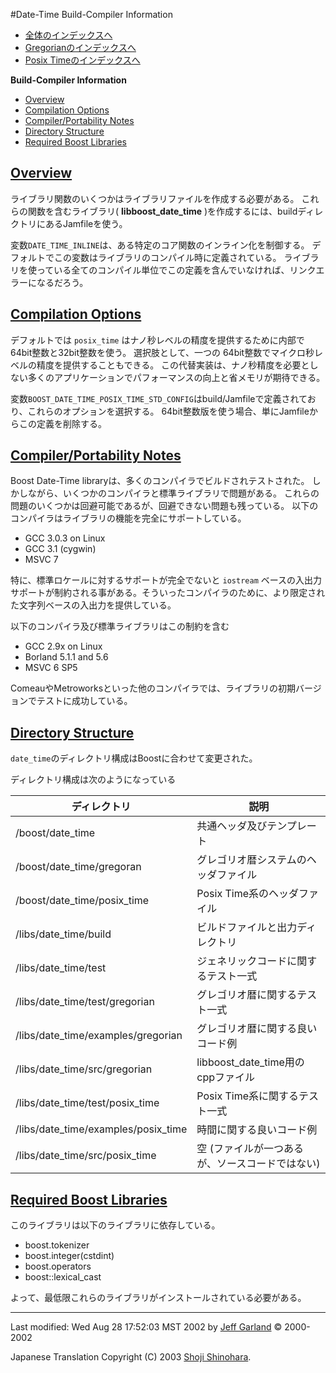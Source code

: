 #Date-Time Build-Compiler Information

- [全体のインデックスへ](../date_time.md)
- [Gregorianのインデックスへ](./gregorian.md)
- [Posix Timeのインデックスへ](./posix_time.md)

**Build-Compiler Information**

- [Overview](#overview)
- [Compilation Options](#compilation-options)
- [Compiler/Portability Notes](compiler-portability-notes)
- [Directory Structure](#directory-structure)
- [Required Boost Libraries](#required-boost-libraries)


## <a name="overview" href="overview">Overview</a>
ライブラリ関数のいくつかはライブラリファイルを作成する必要がある。 これらの関数を含むライブラリ( **libboost_date_time** )を作成するには、buildディレクトリにあるJamfileを使う。

変数`DATE_TIME_INLINE`は、ある特定のコア関数のインライン化を制御する。 デフォルトでこの変数はライブラリのコンパイル時に定義されている。 ライブラリを使っている全てのコンパイル単位でこの定義を含んでいなければ、リンクエラーになるだろう。


## <a name="compilation-options" href="compilation-options">Compilation Options</a>
デフォルトでは `posix_time` はナノ秒レベルの精度を提供するために内部で 64bit整数と32bit整数を使う。 選択肢として、一つの 64bit整数でマイクロ秒レベルの精度を提供することもできる。 この代替実装は、ナノ秒精度を必要としない多くのアプリケーションでパフォーマンスの向上と省メモリが期待できる。

変数`BOOST_DATE_TIME_POSIX_TIME_STD_CONFIG`はbuild/Jamfileで定義されており、これらのオプションを選択する。 64bit整数版を使う場合、単にJamfileからこの定義を削除する。


## <a name="compiler-portability-notes" href="compiler-portability-notes">Compiler/Portability Notes</a>
Boost Date-Time libraryは、多くのコンパイラでビルドされテストされた。 しかしながら、いくつかのコンパイラと標準ライブラリで問題がある。 これらの問題のいくつかは回避可能であるが、回避できない問題も残っている。 以下のコンパイラはライブラリの機能を完全にサポートしている。

- GCC 3.0.3 on Linux
- GCC 3.1 (cygwin)
- MSVC 7

特に、標準ロケールに対するサポートが完全でないと `iostream` ベースの入出力サポートが制約される事がある。そういったコンパイラのために、より限定された文字列ベースの入出力を提供している。

以下のコンパイラ及び標準ライブラリはこの制約を含む

- GCC 2.9x on Linux
- Borland 5.1.1 and 5.6
- MSVC 6 SP5

ComeauやMetroworksといった他のコンパイラでは、ライブラリの初期バージョンでテストに成功している。


## <a name="directory-structure" href="directory-structure">Directory Structure</a>
`date_time`のディレクトリ構成はBoostに合わせて変更された。

ディレクトリ構成は次のようになっている

| ディレクトリ | 説明 |
|-------------------------------------|------|
| /boost/date_time                    | 共通ヘッダ及びテンプレート |
| /boost/date_time/gregoran           | グレゴリオ暦システムのヘッダファイル |
| /boost/date_time/posix_time         | Posix Time系のヘッダファイル |
| /libs/date_time/build               | ビルドファイルと出力ディレクトリ |
| /libs/date_time/test                | ジェネリックコードに関するテスト一式 |
| /libs/date_time/test/gregorian      | グレゴリオ暦に関するテスト一式 |
| /libs/date_time/examples/gregorian  | グレゴリオ暦に関する良いコード例 |
| /libs/date_time/src/gregorian       | libboost_date_time用のcppファイル |
| /libs/date_time/test/posix_time     | Posix Time系に関するテスト一式 |
| /libs/date_time/examples/posix_time | 時間に関する良いコード例 |
| /libs/date_time/src/posix_time      | 空 (ファイルが一つあるが、ソースコードではない) |


## <a name="required-boost-libraries" href="required-boost-libraries">Required Boost Libraries</a>
このライブラリは以下のライブラリに依存している。

- boost.tokenizer
- boost.integer(cstdint)
- boost.operators
- boost::lexical_cast

よって、最低限これらのライブラリがインストールされている必要がある。


***
Last modified: Wed Aug 28 17:52:03 MST 2002 by [Jeff Garland](jeff@crystalclearsoftware.com) © 2000-2002 

Japanese Translation Copyright (C) 2003 [Shoji Shinohara](sshino@cppll.jp).



